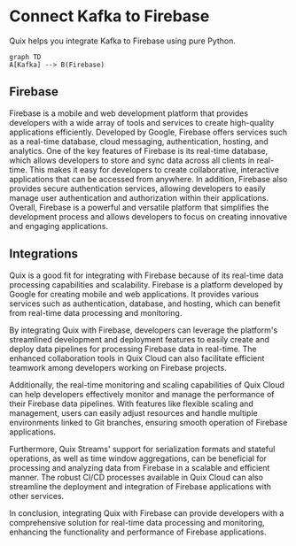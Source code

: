 # Connect Kafka to Firebase

Quix helps you integrate Kafka to Firebase using pure Python.

```mermaid
graph TD
A[Kafka] --> B(Firebase)
```

## Firebase

Firebase is a mobile and web development platform that provides developers with a wide array of tools and services to create high-quality applications efficiently. Developed by Google, Firebase offers services such as a real-time database, cloud messaging, authentication, hosting, and analytics. One of the key features of Firebase is its real-time database, which allows developers to store and sync data across all clients in real-time. This makes it easy for developers to create collaborative, interactive applications that can be accessed from anywhere. In addition, Firebase also provides secure authentication services, allowing developers to easily manage user authentication and authorization within their applications. Overall, Firebase is a powerful and versatile platform that simplifies the development process and allows developers to focus on creating innovative and engaging applications.

## Integrations

Quix is a good fit for integrating with Firebase because of its real-time data processing capabilities and scalability. Firebase is a platform developed by Google for creating mobile and web applications. It provides various services such as authentication, database, and hosting, which can benefit from real-time data processing and monitoring.

By integrating Quix with Firebase, developers can leverage the platform's streamlined development and deployment features to easily create and deploy data pipelines for processing Firebase data in real-time. The enhanced collaboration tools in Quix Cloud can also facilitate efficient teamwork among developers working on Firebase projects.

Additionally, the real-time monitoring and scaling capabilities of Quix Cloud can help developers effectively monitor and manage the performance of their Firebase data pipelines. With features like flexible scaling and management, users can easily adjust resources and handle multiple environments linked to Git branches, ensuring smooth operation of Firebase applications.

Furthermore, Quix Streams' support for serialization formats and stateful operations, as well as time window aggregations, can be beneficial for processing and analyzing data from Firebase in a scalable and efficient manner. The robust CI/CD processes available in Quix Cloud can also streamline the deployment and integration of Firebase applications with other services.

In conclusion, integrating Quix with Firebase can provide developers with a comprehensive solution for real-time data processing and monitoring, enhancing the functionality and performance of Firebase applications.

